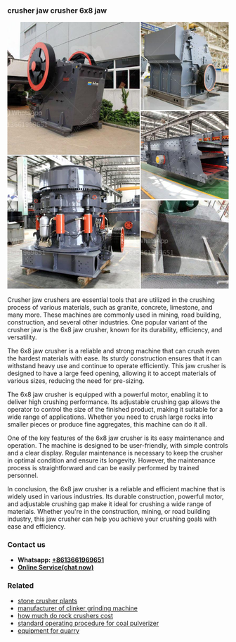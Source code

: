 <h3>crusher jaw crusher 6x8 jaw</h3><img src='1704951645.jpg' alt=''><p>Crusher jaw crushers are essential tools that are utilized in the crushing process of various materials, such as granite, concrete, limestone, and many more. These machines are commonly used in mining, road building, construction, and several other industries. One popular variant of the crusher jaw is the 6x8 jaw crusher, known for its durability, efficiency, and versatility.</p><p>The 6x8 jaw crusher is a reliable and strong machine that can crush even the hardest materials with ease. Its sturdy construction ensures that it can withstand heavy use and continue to operate efficiently. This jaw crusher is designed to have a large feed opening, allowing it to accept materials of various sizes, reducing the need for pre-sizing.</p><p>The 6x8 jaw crusher is equipped with a powerful motor, enabling it to deliver high crushing performance. Its adjustable crushing gap allows the operator to control the size of the finished product, making it suitable for a wide range of applications. Whether you need to crush large rocks into smaller pieces or produce fine aggregates, this machine can do it all.</p><p>One of the key features of the 6x8 jaw crusher is its easy maintenance and operation. The machine is designed to be user-friendly, with simple controls and a clear display. Regular maintenance is necessary to keep the crusher in optimal condition and ensure its longevity. However, the maintenance process is straightforward and can be easily performed by trained personnel.</p><p>In conclusion, the 6x8 jaw crusher is a reliable and efficient machine that is widely used in various industries. Its durable construction, powerful motor, and adjustable crushing gap make it ideal for crushing a wide range of materials. Whether you're in the construction, mining, or road building industry, this jaw crusher can help you achieve your crushing goals with ease and efficiency.</p><h3>Contact us</h3><ul><li><strong>Whatsapp:&nbsp;<a href="https://wa.me/8613661969651">+8613661969651</a></strong></li><li><a href="https://swt.shibang-china.com/?git&amp;zhl&amp;crusher jaw crusher 6x8 jaw"><strong>Online Service(chat now)</strong></a></li></ul><h3>Related</h3><ul><li><a href='stone crusher plants.md'>stone crusher plants</a></li><li><a href='manufacturer of clinker grinding machine.md'>manufacturer of clinker grinding machine</a></li><li><a href='how much do rock crushers cost.md'>how much do rock crushers cost</a></li><li><a href='standard operating procedure for coal pulverizer.md'>standard operating procedure for coal pulverizer</a></li><li><a href='equipment for quarry.md'>equipment for quarry</a></li></ul>